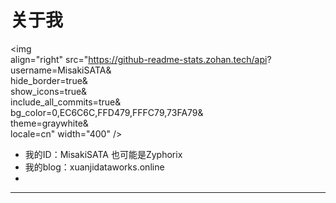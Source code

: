 # 关于我

<img \
    align="right"
    src="<https://github-readme-stats.zohan.tech/api>? \
        username=MisakiSATA&\
        hide_border=true&\
        show_icons=true&\
        include_all_commits=true&\
        bg_color=0,EC6C6C,FFD479,FFFC79,73FA79&\
        theme=graywhite&\
        locale=cn"
    width="400"
/>

* 我的ID：MisakiSATA  也可能是Zyphorix
* 我的blog：xuanjidataworks.online
*

---

